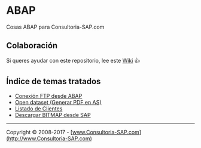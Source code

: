 # ABAP
Cosas ABAP para Consultoria-SAP.com

## Colaboración 
Si queres ayudar con este repositorio, lee este [Wiki](https://github.com/SidVal/ABAP/wiki) :+1:

## Índice de temas tratados

* [Conexión FTP desde ABAP](https://github.com/SidVal/ABAP/tree/master/FTP)
* [Open dataset (Generar PDF en AS)](https://github.com/SidVal/ABAP/tree/master/OTF-TO-PDF)
* [Listado de Clientes](https://github.com/SidVal/ABAP/tree/master/LISTADO-CLIENTES)
* [Descargar BITMAP desde SAP](https://github.com/SidVal/ABAP/tree/master/Download-BITMAP-from-SAP)


***
Copyright © 2008-2017 - [www.Consultoria-SAP.com](http://www.Consultoria-SAP.com)
